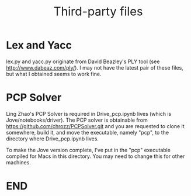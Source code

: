 <header> 
    <font size="6">
    Third-party files
    </font>
</header>

# Lex and Yacc

lex.py and yacc.py originate from David Beazley's PLY tool (see
http://www.dabeaz.com/ply/). I may not have the latest pair of
these files, but what I obtained seems to work fine.

# PCP Solver

Ling Zhao's PCP Solver is required in Drive_pcp.ipynb lives (which
is Jove/notebooks/driver). The PCP solver is obtainable from
https://github.com/chrozz/PCPSolver.git and you are requested to
clone it somewhere, build it, and move the executable, namely "pcp",
to the directory where Drive_pcp.ipynb lives.

To make the Jove version complete, I've put in the "pcp" executable
compiled for Macs in this directory. You may need to change this for
other machines.

# END

   





